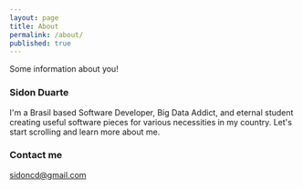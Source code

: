 ```yaml
---
layout: page
title: About
permalink: /about/
published: true
---
```


Some information about you!

### Sidon Duarte

I'm a Brasil based Software Developer, Big Data Addict, and eternal student creating useful software pieces for various necessities in my country. Let's start scrolling and learn more about me.

### Contact me

[sidoncd@gmail.com](mailto:sidoncd@gmail.com)
